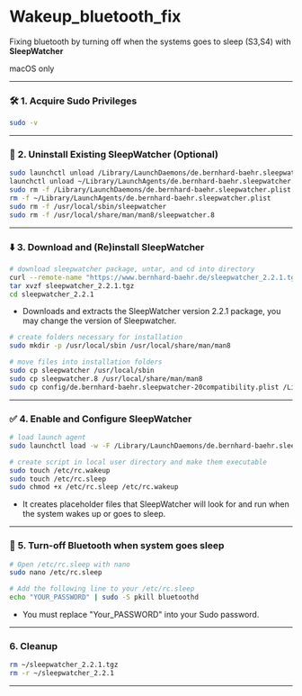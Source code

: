 # Wakeup_bluetooth_fix
Fixing bluetooth by turning off when the systems goes to sleep (S3,S4) with **SleepWatcher**

macOS only

---

### 🛠️ **1. Acquire Sudo Privileges**

```bash
sudo -v
```

---

### 🚫 **2. Uninstall Existing SleepWatcher (Optional)**

```bash
sudo launchctl unload /Library/LaunchDaemons/de.bernhard-baehr.sleepwatcher.plist 
launchctl unload ~/Library/LaunchAgents/de.bernhard-baehr.sleepwatcher.plist
sudo rm -f /Library/LaunchDaemons/de.bernhard-baehr.sleepwatcher.plist
rm -f ~/Library/LaunchAgents/de.bernhard-baehr.sleepwatcher.plist
sudo rm -f /usr/local/sbin/sleepwatcher
sudo rm -f /usr/local/share/man/man8/sleepwatcher.8
```

---

### ⬇️ **3. Download and (Re)install SleepWatcher**

```bash
# download sleepwatcher package, untar, and cd into directory
curl --remote-name "https://www.bernhard-baehr.de/sleepwatcher_2.2.1.tgz"
tar xvzf sleepwatcher_2.2.1.tgz
cd sleepwatcher_2.2.1
```

* Downloads and extracts the SleepWatcher version 2.2.1 package, you may change the version of Sleepwatcher.

```bash
# create folders necessary for installation
sudo mkdir -p /usr/local/sbin /usr/local/share/man/man8
```

```bash
# move files into installation folders
sudo cp sleepwatcher /usr/local/sbin
sudo cp sleepwatcher.8 /usr/local/share/man/man8
sudo cp config/de.bernhard-baehr.sleepwatcher-20compatibility.plist /Library/LaunchDaemons/de.bernhard-baehr.sleepwatcher.plist
```

---

### ✅ **4. Enable and Configure SleepWatcher**


```bash
# load launch agent
sudo launchctl load -w -F /Library/LaunchDaemons/de.bernhard-baehr.sleepwatcher.plist
```


```bash
# create script in local user directory and make them executable
sudo touch /etc/rc.wakeup
sudo touch /etc/rc.sleep
sudo chmod +x /etc/rc.sleep /etc/rc.wakeup
```

* It creates placeholder files that SleepWatcher will look for and run when the system wakes up or goes to sleep.

---

### 🚫 **5. Turn-off Bluetooth when system goes sleep**

```bash
# Open /etc/rc.sleep with nano
sudo nano /etc/rc.sleep
```

```bash
# Add the following line to your /etc/rc.sleep
echo "YOUR_PASSWORD" | sudo -S pkill bluetoothd
```

* You must replace "Your_PASSWORD" into your Sudo password.

---

### **6. Cleanup**

```bash
rm ~/sleepwatcher_2.2.1.tgz
rm -r ~/sleepwatcher_2.2.1
```

---
